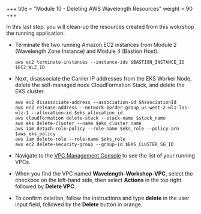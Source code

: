 +++
title = "Module 10 - Deleting AWS Wavelength Resources"
weight = 90
+++

In this last step, you will clean-up the resources created from this wokrshop the running application. 

* Terminate the two running Amazon EC2 instances from Module 2 (Wavelength Zone Instance) and Module 4 (Bastion Host).
    ```
    aws ec2 terminate-instances --instance-ids $BASTION_INSTANCE_ID $EC2_WLZ_ID
    ```
    
* Next, disassociate the Carrier IP addresses from the EKS Worker Node, delete the self-managed node CloudFormation Stack, and delete the EKS cluster.
    ```
    aws ec2 disassociate-address --association-id $AssociationId
    aws ec2 release-address --network-border-group us-west-2-wl1-las-wlz-1 --allocation-id $eks_allocation_id
    aws cloudformation delete-stack --stack-name $stack_name
    aws eks delete-cluster --name $eks_cluster_name
    aws iam detach-role-policy --role-name $eks_role --policy-arn $aws_eks_policy 
    aws iam delete-role --role-name $eks_role
    aws ec2 delete-security-group --group-id $EKS_CLUSTER_SG_ID
    ```

* Navigate to the [VPC Management Console](https://us-west-2.console.aws.amazon.com/vpc/home?region=us-west-2#vpcs:) to see the list of your running VPCs. 
* When you find the VPC named **Wavelength-Workshop-VPC**, select the checkbox on the left-hand side, then select **Actions** in the top right followed by **Delete VPC**.
* To confirm deletion, follow the instructions and type **delete** in the user input field, followed by the **Delete** button in orange.


